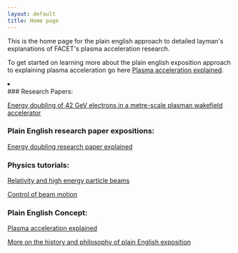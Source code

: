 ```yaml
---
layout: default
title: Home page
---
```


This is the home page for the plain english approach to detailed layman's explanations of FACET's plasma acceleration research.

To get started on learning more about the plain english exposition approach to explaining plasma acceleration go here [Plasma acceleration explained](/plasma-accel-explained.html).

<li></li>
### Research Papers:

[Energy doubling of 42 GeV electrons in a metre-scale plasman wakefield accelerator](/slac-pub-12363.pdf)


### Plain English research paper expositions:

[Energy doubling research paper explained](/energy-doubling-exposition.html)


### Physics tutorials:

[Relativity and high energy particle beams](/relativity-tutorial.html)

[Control of beam motion](/beam-control-tutorial.html)


### Plain English Concept:

[Plasma acceleration explained](/plasma-accel-explained.html)

[More on the history and philosophy of plain English exposition](/plain-english-papers.html)
